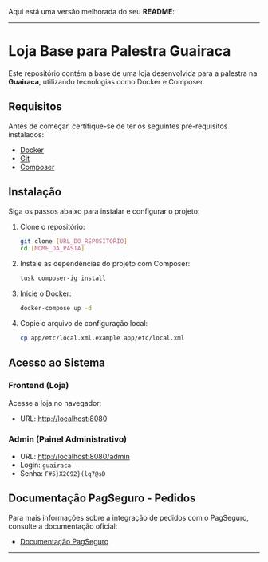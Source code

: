 Aqui está uma versão melhorada do seu **README**:

---

# Loja Base para Palestra Guairaca

Este repositório contém a base de uma loja desenvolvida para a palestra na **Guairaca**, utilizando tecnologias como Docker e Composer.

## Requisitos

Antes de começar, certifique-se de ter os seguintes pré-requisitos instalados:

- [Docker](https://www.docker.com/)
- [Git](https://git-scm.com/)
- [Composer](https://getcomposer.org/)

## Instalação

Siga os passos abaixo para instalar e configurar o projeto:

1. Clone o repositório:
   ```bash
   git clone [URL_DO_REPOSITORIO]
   cd [NOME_DA_PASTA]
   ```

2. Instale as dependências do projeto com Composer:
   ```bash
   tusk composer-ig install
   ```

3. Inicie o Docker:
   ```bash
   docker-compose up -d
   ```

4. Copie o arquivo de configuração local:
   ```bash
   cp app/etc/local.xml.example app/etc/local.xml
   ```

## Acesso ao Sistema

### Frontend (Loja)

Acesse a loja no navegador:

- URL: [http://localhost:8080](http://localhost:8080)

### Admin (Painel Administrativo)

- URL: [http://localhost:8080/admin](http://localhost:8080/admin)
- Login: `guairaca`
- Senha: `F#5}X2C92}(lq7@sD`

## Documentação PagSeguro - Pedidos

Para mais informações sobre a integração de pedidos com o PagSeguro, consulte a documentação oficial:

- [Documentação PagSeguro](https://developer.pagbank.com.br/reference/criar-pedido)

---